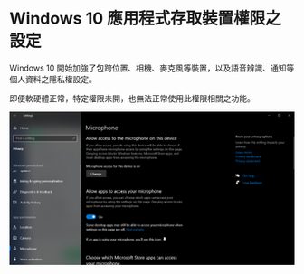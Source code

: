 # Windows 10 應用程式存取裝置權限之設定

Windows 10 開始加強了包跨位置、相機、麥克風等裝置，以及語音辨識、通知等個人資料之隱私權設定。

即便軟硬體正常，特定權限未開，也無法正常使用此權限相關之功能。

![](<../.gitbook/assets/image (11).png>)
